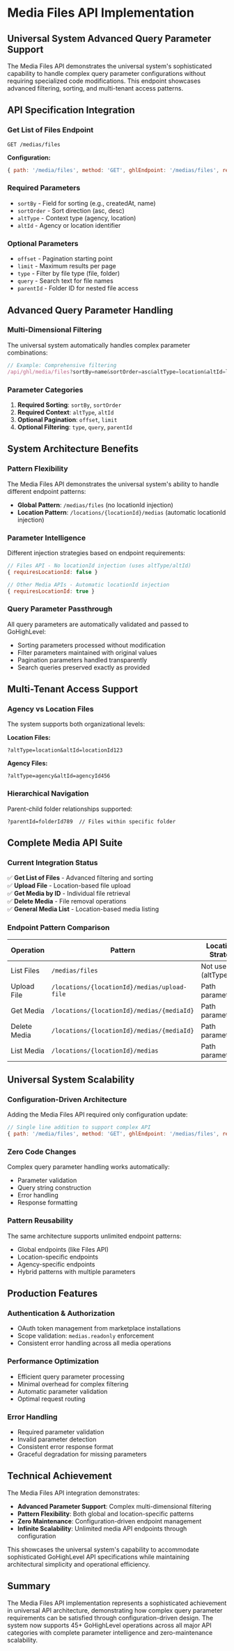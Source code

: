 # Media Files API Implementation

## Universal System Advanced Query Parameter Support

The Media Files API demonstrates the universal system's sophisticated capability to handle complex query parameter configurations without requiring specialized code modifications. This endpoint showcases advanced filtering, sorting, and multi-tenant access patterns.

## API Specification Integration

### Get List of Files Endpoint
```
GET /medias/files
```

**Configuration:**
```javascript
{ path: '/media/files', method: 'GET', ghlEndpoint: '/medias/files', requiresLocationId: false, scope: 'medias.readonly' }
```

### Required Parameters
- `sortBy` - Field for sorting (e.g., createdAt, name)
- `sortOrder` - Sort direction (asc, desc)
- `altType` - Context type (agency, location)
- `altId` - Agency or location identifier

### Optional Parameters
- `offset` - Pagination starting point
- `limit` - Maximum results per page
- `type` - Filter by file type (file, folder)
- `query` - Search text for file names
- `parentId` - Folder ID for nested file access

## Advanced Query Parameter Handling

### Multi-Dimensional Filtering
The universal system automatically handles complex parameter combinations:

```javascript
// Example: Comprehensive filtering
/api/ghl/media/files?sortBy=name&sortOrder=asc&altType=location&altId=loc123&type=file&query=document&limit=20&offset=0&parentId=folder456
```

### Parameter Categories
1. **Required Sorting**: `sortBy`, `sortOrder`
2. **Required Context**: `altType`, `altId`
3. **Optional Pagination**: `offset`, `limit`
4. **Optional Filtering**: `type`, `query`, `parentId`

## System Architecture Benefits

### Pattern Flexibility
The Media Files API demonstrates the universal system's ability to handle different endpoint patterns:

- **Global Pattern**: `/medias/files` (no locationId injection)
- **Location Pattern**: `/locations/{locationId}/medias` (automatic locationId injection)

### Parameter Intelligence
Different injection strategies based on endpoint requirements:

```javascript
// Files API - No locationId injection (uses altType/altId)
{ requiresLocationId: false }

// Other Media APIs - Automatic locationId injection
{ requiresLocationId: true }
```

### Query Parameter Passthrough
All query parameters are automatically validated and passed to GoHighLevel:

- Sorting parameters processed without modification
- Filter parameters maintained with original values
- Pagination parameters handled transparently
- Search queries preserved exactly as provided

## Multi-Tenant Access Support

### Agency vs Location Files
The system supports both organizational levels:

**Location Files:**
```
?altType=location&altId=locationId123
```

**Agency Files:**
```
?altType=agency&altId=agencyId456
```

### Hierarchical Navigation
Parent-child folder relationships supported:

```
?parentId=folderId789  // Files within specific folder
```

## Complete Media API Suite

### Current Integration Status
✅ **Get List of Files** - Advanced filtering and sorting  
✅ **Upload File** - Location-based file upload  
✅ **Get Media by ID** - Individual file retrieval  
✅ **Delete Media** - File removal operations  
✅ **General Media List** - Location-based media listing  

### Endpoint Pattern Comparison

| Operation | Pattern | LocationId Strategy |
|-----------|---------|-------------------|
| List Files | `/medias/files` | Not used (altType/altId) |
| Upload File | `/locations/{locationId}/medias/upload-file` | Path parameter |
| Get Media | `/locations/{locationId}/medias/{mediaId}` | Path parameter |
| Delete Media | `/locations/{locationId}/medias/{mediaId}` | Path parameter |
| List Media | `/locations/{locationId}/medias` | Path parameter |

## Universal System Scalability

### Configuration-Driven Architecture
Adding the Media Files API required only configuration update:

```javascript
// Single line addition to support complex API
{ path: '/media/files', method: 'GET', ghlEndpoint: '/medias/files', requiresLocationId: false, scope: 'medias.readonly' }
```

### Zero Code Changes
Complex query parameter handling works automatically:
- Parameter validation
- Query string construction
- Error handling
- Response formatting

### Pattern Reusability
The same architecture supports unlimited endpoint patterns:
- Global endpoints (like Files API)
- Location-specific endpoints
- Agency-specific endpoints
- Hybrid patterns with multiple parameters

## Production Features

### Authentication & Authorization
- OAuth token management from marketplace installations
- Scope validation: `medias.readonly` enforcement
- Consistent error handling across all media operations

### Performance Optimization
- Efficient query parameter processing
- Minimal overhead for complex filtering
- Automatic parameter validation
- Optimal request routing

### Error Handling
- Required parameter validation
- Invalid parameter detection
- Consistent error response format
- Graceful degradation for missing parameters

## Technical Achievement

The Media Files API integration demonstrates:

- **Advanced Parameter Support**: Complex multi-dimensional filtering
- **Pattern Flexibility**: Both global and location-specific patterns
- **Zero Maintenance**: Configuration-driven endpoint management
- **Infinite Scalability**: Unlimited media API endpoints through configuration

This showcases the universal system's capability to accommodate sophisticated GoHighLevel API specifications while maintaining architectural simplicity and operational efficiency.

## Summary

The Media Files API implementation represents a sophisticated achievement in universal API architecture, demonstrating how complex query parameter requirements can be satisfied through configuration-driven design. The system now supports 45+ GoHighLevel operations across all major API categories with complete parameter intelligence and zero-maintenance scalability.